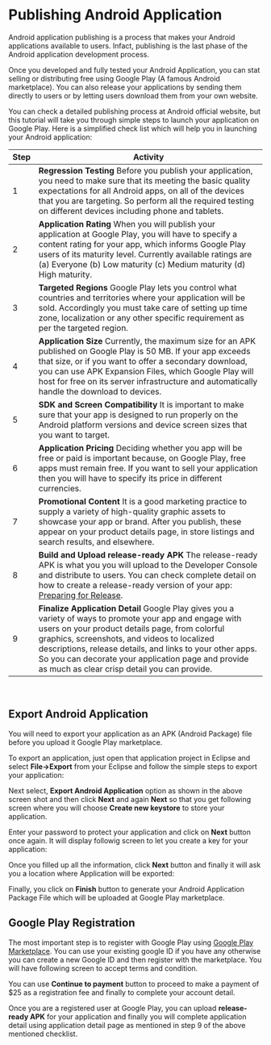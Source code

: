 **Publishing Android Application**
==================================

Android application publishing is a process that makes your Android applications
available to users. Infact, publishing is the last phase of the Android
application development process.

Once you developed and fully tested your Android Application, you can stat
selling or distributing free using Google Play (A famous Android marketplace).
You can also release your applications by sending them directly to users or by
letting users download them from your own website.

You can check a detailed publishing process at Android official website, but
this tutorial will take you through simple steps to launch your application on
Google Play. Here is a simplified check list which will help you in launching
your Android application:

| **Step** | **Activity**                                                                                                                                                                                                                                                                                                                                                                   |
|----------|--------------------------------------------------------------------------------------------------------------------------------------------------------------------------------------------------------------------------------------------------------------------------------------------------------------------------------------------------------------------------------|
| 1        | **Regression Testing** Before you publish your application, you need to make sure that its meeting the basic quality expectations for all Android apps, on all of the devices that you are targeting. So perform all the required testing on different devices including phone and tablets.                                                                                    |
| 2        | **Application Rating** When you will publish your application at Google Play, you will have to specify a content rating for your app, which informs Google Play users of its maturity level. Currently available ratings are (a) Everyone (b) Low maturity (c) Medium maturity (d) High maturity.                                                                              |
| 3        | **Targeted Regions** Google Play lets you control what countries and territories where your application will be sold. Accordingly you must take care of setting up time zone, localization or any other specific requirement as per the targeted region.                                                                                                                       |
| 4        | **Application Size** Currently, the maximum size for an APK published on Google Play is 50 MB. If your app exceeds that size, or if you want to offer a secondary download, you can use APK Expansion Files, which Google Play will host for free on its server infrastructure and automatically handle the download to devices.                                               |
| 5        | **SDK and Screen Compatibility** It is important to make sure that your app is designed to run properly on the Android platform versions and device screen sizes that you want to target.                                                                                                                                                                                      |
| 6        | **Application Pricing** Deciding whether you app will be free or paid is important because, on Google Play, free apps must remain free. If you want to sell your application then you will have to specify its price in different currencies.                                                                                                                                  |
| 7        | **Promotional Content** It is a good marketing practice to supply a variety of high-quality graphic assets to showcase your app or brand. After you publish, these appear on your product details page, in store listings and search results, and elsewhere.                                                                                                                   |
| 8        | **Build and Upload release-ready APK** The release-ready APK is what you you will upload to the Developer Console and distribute to users. You can check complete detail on how to create a release-ready version of your app: [Preparing for Release](http://developer.android.com/tools/publishing/preparing.html).                                                          |
| 9        | **Finalize Application Detail** Google Play gives you a variety of ways to promote your app and engage with users on your product details page, from colorful graphics, screenshots, and videos to localized descriptions, release details, and links to your other apps. So you can decorate your application page and provide as much as clear crisp detail you can provide. |

 

**Export Android Application**
------------------------------

You will need to export your application as an APK (Android Package) file before
you upload it Google Play marketplace.

To export an application, just open that application project in Eclipse and
select **File-\>Export** from your Eclipse and follow the simple steps to export
your application:

Next select, **Export Android Application** option as shown in the above screen
shot and then click **Next** and again **Next** so that you get following screen
where you will choose **Create new keystore** to store your application.

Enter your password to protect your application and click on **Next** button
once again. It will display followig screen to let you create a key for your
application:

Once you filled up all the information, click **Next** button and finally it
will ask you a location where Application will be exported:

Finally, you click on **Finish** button to generate your Android Application
Package File which will be uploaded at Google Play marketplace.

**Google Play Registration**
----------------------------

The most important step is to register with Google Play using [Google Play
Marketplace](https://play.google.com/apps/publish/). You can use your existing
google ID if you have any otherwise you can create a new Google ID and then
register with the marketplace. You will have following screen to accept terms
and condition.

You can use **Continue to payment** button to proceed to make a payment of \$25
as a registration fee and finally to complete your account detail.

Once you are a registered user at Google Play, you can upload **release-ready
APK** for your application and finally you will complete application detail
using application detail page as mentioned in step 9 of the above mentioned
checklist.
